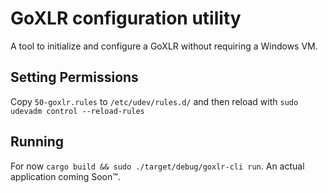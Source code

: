 # GoXLR configuration utility
A tool to initialize and configure a GoXLR without requiring a Windows VM.

## Setting Permissions
Copy `50-goxlr.rules` to `/etc/udev/rules.d/` and then reload with `sudo udevadm control --reload-rules`

## Running

For now `cargo build && sudo ./target/debug/goxlr-cli run`. An actual application coming Soon™.
